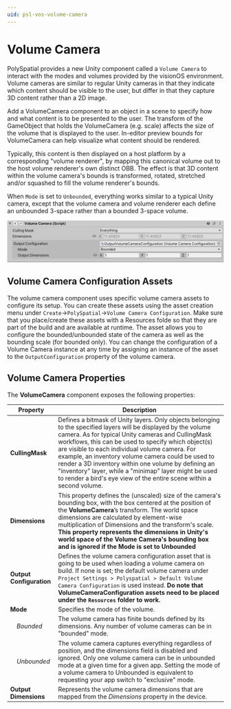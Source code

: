 ```yaml
---
uid: psl-vos-volume-camera
---
```

# Volume Camera
PolySpatial provides a new Unity component called a `Volume Camera` to interact with the modes and volumes provided by the visionOS environment. Volume cameras are similar to regular Unity cameras in that they indicate which content should be visible to the user, but differ in that they capture 3D content rather than a 2D image.

Add a VolumeCamera component to an object in a scene to specify how and what content is to be presented to the user. The transform of the GameObject that holds the VolumeCamera (e.g. scale) affects the size of the volume that is displayed to the user. In-editor preview bounds for VolumeCamera can help visualize what content should be rendered.

Typically, this content is then displayed on a host platform by a corresponding "volume renderer", by mapping this canonical volume out to the host volume renderer's own distinct OBB. The effect is that 3D content within the volume camera's bounds is transformed, rotated, stretched and/or squashed to fill the volume renderer's bounds.

 When `Mode` is set to `Unbounded`, everything works similar to a typical Unity camera, except that the volume camera and volume renderer each define an unbounded 3-space rather than a bounded 3-space volume.

![VolumeCamera](images/ReferenceGuide/VolumeCamera.png)

## Volume Camera Configuration Assets

The volume camera component uses specific volume camera assets to configure its setup. You can create these assets using the asset creation menu under `Create`->`PolySpatial`->`Volume Camera Configuration`. Make sure that you place/create these assets with a Resources folde so that they are part of the build and are available at runtime. The asset allows you to configure the bounded/unbounded state of the camera as well as the bounding scale (for bounded only). You can change the configuration of a Volume Camera instance at any time by assigning an instance of the asset to the `OutputConfiguration` property of the volume camera.


## Volume Camera Properties

The **VolumeCamera** component exposes the following properties:

| **Property**                        | **Description**                                                                                                                                                                                                                                                                                                                                                                                                                                                                                                              |
|-------------------------------------|------------------------------------------------------------------------------------------------------------------------------------------------------------------------------------------------------------------------------------------------------------------------------------------------------------------------------------------------------------------------------------------------------------------------------------------------------------------------------------------------------------------------------|
| **CullingMask**                     | Defines a bitmask of Unity layers. Only objects belonging to the specified layers will be displayed by the volume camera. As for typical Unity cameras and CullingMask workflows, this can be used to specify which object(s) are visible to each individual volume camera. For example, an inventory volume camera could be used to render a 3D inventory within one volume by defining an "inventory" layer, while a "minimap" layer might be used to render a bird's eye view of the entire scene within a second volume. |
| **Dimensions**                      | This property defines the (unscaled) size of the camera's bounding box, with the box centered at the position of the **VolumeCamera**’s transform. The world space dimensions are calculated by element-wise multiplication of Dimensions and the transform's scale. **This property represents the dimensions in Unity's world space of the Volume Camera's bounding box and is ignored if the Mode is set to Unbounded**                                                                                                   |
| **Output Configuration**            | Defines the volume camera configuration asset that is going to be used when loading a volume camera on build. If none is set; the default volume camera under `Project Settings > Polyspatial > Default Volume Camera Configuration` is used instead. **Do note that VolumeCameraConfiguration assets need to be placed under the `Resources` folder to work.**                                                                                                                                                              |
| **Mode**                            | Specifies the mode of the volume.                                                                                                                                                                                                                                                                                                                                                                                                                                                                                            |
| &nbsp;&nbsp;&nbsp;&nbsp;*Bounded*   | The volume camera has finite bounds defined by its dimensions. Any number of volume cameras can be in "bounded" mode.                                                                                                                                                                                                                                                                                                                                                                                                        |
| &nbsp;&nbsp;&nbsp;&nbsp;*Unbounded* | The volume camera captures everything regardless of position, and the dimensions field is disabled and ignored. Only one volume camera can be in unbounded mode at a given time for a given app. Setting the mode of a volume camera to Unbounded is equivalent to requesting your app switch to "exclusive" mode.                                                                                                                                                                                                           |
| **Output Dimensions**               | Represents the volume camera dimensions that are mapped from the *Dimensions* property in the device.                                                                                                                                                                                                                                                                                                                                                                                                                        |

